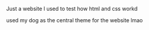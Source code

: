 Just a website I used to test how html and css workd

used my dog as the central theme for the website lmao
